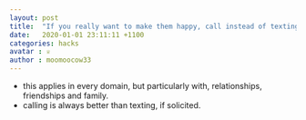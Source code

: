 ```yaml
---
layout: post
title:  "If you really want to make them happy, call instead of texting"
date:   2020-01-01 23:11:11 +1100
categories: hacks
avatar : ♕
author : moomoocow33
---
```


- this applies in every domain, but particularly with, relationships, friendships and family. 
- calling is always better than texting, if solicited. 